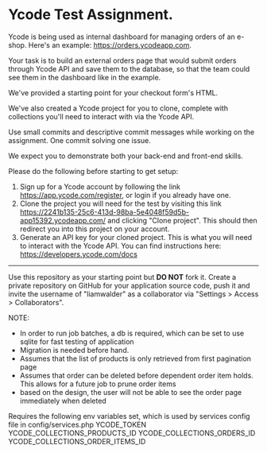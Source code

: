 # Ycode Test Assignment.

Ycode is being used as internal dashboard for managing orders of an e-shop. Here's an example:
https://orders.ycodeapp.com.

Your task is to build an external orders page that would submit orders through Ycode API and save them to the database, so that the team could see them in the dashboard like in the example.

We've provided a starting point for your checkout form's HTML.

We've also created a Ycode project for you to clone, complete with collections you'll need to interact with via the Ycode API.

Use small commits and descriptive commit messages while working on the assignment. One commit solving one issue.

We expect you to demonstrate both your back-end and front-end skills.

Please do the following before starting to get setup:

1. Sign up for a Ycode account by following the link https://app.ycode.com/register, or login if you already have one.
2. Clone the project you will need for the test by visiting this link https://2241b135-25c6-413d-98ba-5e4048f59d5b-app15392.ycodeapp.com/ and clicking "Clone project". This should then redirect you into this project on your account.
3. Generate an API key for your cloned project. This is what you will need to interact with the Ycode API. You can find instructions here: https://developers.ycode.com/docs


---

Use this repository as your starting point but **DO NOT** fork it. Create a private repository on GitHub for your application source code, push it and invite the username of "liamwalder" as a collaborator via "Settings > Access > Collaborators".


NOTE:
- In order to run job batches, a db is required, which can be set to use sqlite for fast testing of application
- Migration is needed before hand.
- Assumes that the list of products is only retrieved from first pagination page
- Assumes that order can be deleted before dependent order item holds. This allows for a future job to prune order items
- based on the design, the user will not be able to see the order page immediately when deleted


Requires the following env variables set, which is used by services config file in config/services.php
YCODE_TOKEN
YCODE_COLLECTIONS_PRODUCTS_ID
YCODE_COLLECTIONS_ORDERS_ID
YCODE_COLLECTIONS_ORDER_ITEMS_ID

